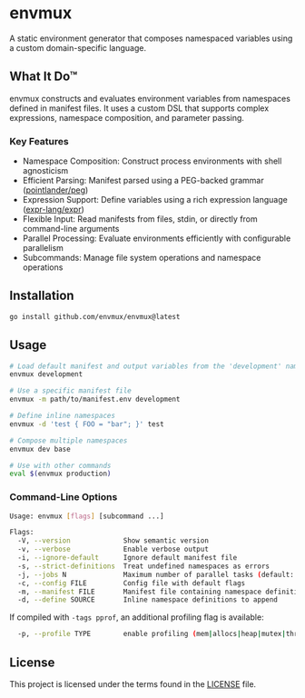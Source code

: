 # envmux

A static environment generator that composes namespaced variables using a custom domain-specific language.

## What It Do™

envmux constructs and evaluates environment variables from namespaces defined in manifest files. It uses a custom DSL that supports complex expressions, namespace composition, and parameter passing.

### Key Features

- Namespace Composition: Construct process environments with shell agnosticism
- Efficient Parsing: Manifest parsed using a PEG-backed grammar ([pointlander/peg](https://github.com/pointlander/peg))
- Expression Support: Define variables using a rich expression language ([expr-lang/expr](https://github.com/expr-lang/expr))
- Flexible Input: Read manifests from files, stdin, or directly from command-line arguments
- Parallel Processing: Evaluate environments efficiently with configurable parallelism
- Subcommands: Manage file system operations and namespace operations

## Installation

```sh
go install github.com/envmux/envmux@latest
```

## Usage

```sh
# Load default manifest and output variables from the 'development' namespace
envmux development

# Use a specific manifest file
envmux -m path/to/manifest.env development

# Define inline namespaces
envmux -d 'test { FOO = "bar"; }' test

# Compose multiple namespaces
envmux dev base

# Use with other commands
eval $(envmux production)
```

### Command-Line Options

```sh
Usage: envmux [flags] [subcommand ...]

Flags:
  -V, --version             Show semantic version
  -v, --verbose             Enable verbose output
  -i, --ignore-default      Ignore default manifest file
  -s, --strict-definitions  Treat undefined namespaces as errors
  -j, --jobs N              Maximum number of parallel tasks (default: CPU cores)
  -c, --config FILE         Config file with default flags
  -m, --manifest FILE       Manifest file containing namespace definitions ("-" is stdin)
  -d, --define SOURCE       Inline namespace definitions to append
```

If compiled with `-tags pprof`, an additional profiling flag is available:

```sh
  -p, --profile TYPE        enable profiling (mem|allocs|heap|mutex|thread|trace|block|cpu|goroutine|clock)
```

## License

This project is licensed under the terms found in the [LICENSE](LICENSE) file.
